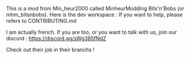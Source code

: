 This is a mod from Min_heur2000 called MinheurModding Bits'n'Bobs (or mhm_bitsnbobs).
Here is the dev workspace :
If you want to help, please refers to CONTRIBUTING.md

I am actually french. If you are too, or you want to talk with us, join our discord :
https://discord.gg/sWg385fNdZ

Check out their job in their branchs !
